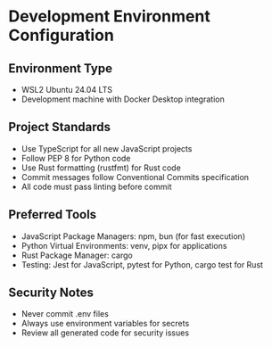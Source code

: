 # Development Environment Configuration

## Environment Type
- WSL2 Ubuntu 24.04 LTS
- Development machine with Docker Desktop integration

## Project Standards
- Use TypeScript for all new JavaScript projects
- Follow PEP 8 for Python code
- Use Rust formatting (rustfmt) for Rust code
- Commit messages follow Conventional Commits specification
- All code must pass linting before commit

## Preferred Tools
- JavaScript Package Managers: npm, bun (for fast execution)
- Python Virtual Environments: venv, pipx for applications
- Rust Package Manager: cargo
- Testing: Jest for JavaScript, pytest for Python, cargo test for Rust

## Security Notes
- Never commit .env files
- Always use environment variables for secrets
- Review all generated code for security issues
